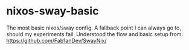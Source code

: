 # nixos-sway-basic
The most basic nixos/sway config. A fallback point I can always go to, should my experiments fail.
Understood the flow and basic setup from: https://github.com/Fab1anDev/SwayNix/
